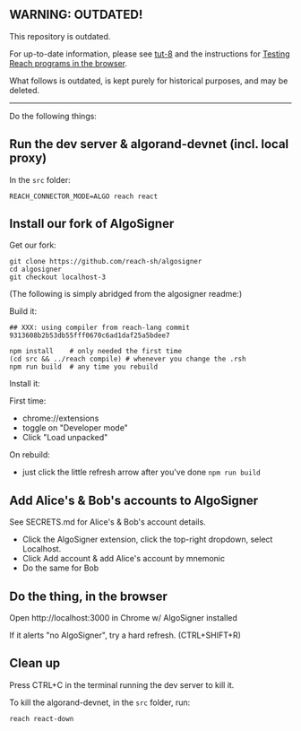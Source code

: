 ## WARNING: OUTDATED!

This repository is outdated.

For up-to-date information,
please see [tut-8](https://docs.reach.sh/tut-8.html)
and the instructions for [Testing Reach programs in the browser](https://docs.reach.sh/guide-browser-testing.html).

What follows is outdated, is kept purely for historical purposes, and may be deleted.

-----


Do the following things:

## Run the dev server & algorand-devnet (incl. local proxy)

In the `src` folder:

```
REACH_CONNECTOR_MODE=ALGO reach react
```

## Install our fork of AlgoSigner

Get our fork:

```
git clone https://github.com/reach-sh/algosigner
cd algosigner
git checkout localhost-3
```

(The following is simply abridged from the algosigner readme:)

Build it:

```
## XXX: using compiler from reach-lang commit 9313608b2b53db55fff0670c6ad1daf25a5bdee7

npm install    # only needed the first time
(cd src && ../reach compile) # whenever you change the .rsh
npm run build  # any time you rebuild
```

Install it:

First time:

* chrome://extensions
* toggle on "Developer mode"
* Click "Load unpacked"

On rebuild:

* just click the little refresh arrow after you've done `npm run build`


## Add Alice's & Bob's accounts to AlgoSigner

See SECRETS.md for Alice's & Bob's account details.

* Click the AlgoSigner extension, click the top-right dropdown, select Localhost.
* Click Add account & add Alice's account by mnemonic
* Do the same for Bob


## Do the thing, in the browser

Open http://localhost:3000 in Chrome w/ AlgoSigner installed

If it alerts "no AlgoSigner", try a hard refresh. (CTRL+SHIFT+R)

## Clean up

Press CTRL+C in the terminal running the dev server to kill it.

To kill the algorand-devnet, in the `src` folder, run:

```
reach react-down
```
